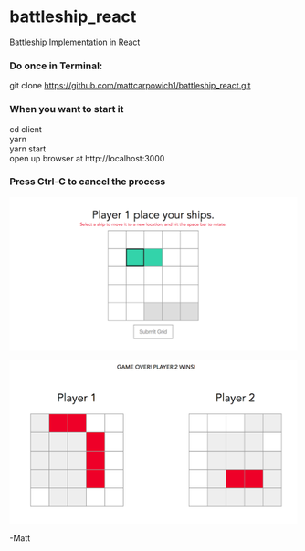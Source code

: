 # battleship_react
Battleship Implementation in React

### Do once in Terminal: 
git clone https://github.com/mattcarpowich1/battleship_react.git

### When you want to start it
cd client  
yarn  
yarn start  
open up browser at http://localhost:3000

### Press Ctrl-C to cancel the process

![ShipSelect](https://raw.githubusercontent.com/mattcarpowich1/battleship_react/master/screenshots/ShipSelect.png)

![Game](https://raw.githubusercontent.com/mattcarpowich1/battleship_react/master/screenshots/Game.png)

-Matt
